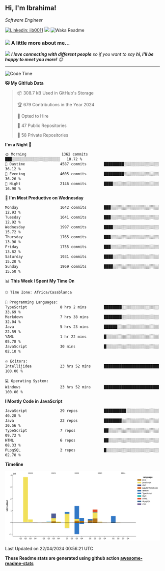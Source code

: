 <h2>Hi, I'm Ibrahima! </h2>
<p><em>Software Engineer 
</em></p>


[![Linkedin: iib0011](https://img.shields.io/badge/-iib0011-blue?style=flat-square&logo=Linkedin&logoColor=white&link=https://www.linkedin.com/in/iib0011/)](https://www.linkedin.com/in/iib0011/)
![](https://visitor-badge.glitch.me/badge?page_id=iib0011)
![Waka Readme](https://github.com/iib0011/iib0011/workflows/Waka%20Readme/badge.svg)


### <img src="https://media.giphy.com/media/VgCDAzcKvsR6OM0uWg/giphy.gif" width="50"> A little more about me...  


<img src="https://media.giphy.com/media/LnQjpWaON8nhr21vNW/giphy.gif" width="60"> <em><b>I love connecting with different people</b> so if you want to say <b>hi, I'll be happy to meet you more!</b> 😊</em>

---
<!--START_SECTION:waka-->
![Code Time](http://img.shields.io/badge/Code%20Time-3%2C278%20hrs%2023%20mins-blue)

**🐱 My GitHub Data** 

> 📦 308.7 kB Used in GitHub's Storage 
 > 
> 🏆 679 Contributions in the Year 2024
 > 
> 💼 Opted to Hire
 > 
> 📜 47 Public Repositories 
 > 
> 🔑 58 Private Repositories 
 > 
**I'm a Night 🦉** 

```text
🌞 Morning                1362 commits        ███░░░░░░░░░░░░░░░░░░░░░░   10.72 % 
🌆 Daytime                4587 commits        █████████░░░░░░░░░░░░░░░░   36.12 % 
🌃 Evening                4605 commits        █████████░░░░░░░░░░░░░░░░   36.26 % 
🌙 Night                  2146 commits        ████░░░░░░░░░░░░░░░░░░░░░   16.90 % 
```
📅 **I'm Most Productive on Wednesday** 

```text
Monday                   1642 commits        ███░░░░░░░░░░░░░░░░░░░░░░   12.93 % 
Tuesday                  1641 commits        ███░░░░░░░░░░░░░░░░░░░░░░   12.92 % 
Wednesday                1997 commits        ████░░░░░░░░░░░░░░░░░░░░░   15.72 % 
Thursday                 1765 commits        ███░░░░░░░░░░░░░░░░░░░░░░   13.90 % 
Friday                   1755 commits        ███░░░░░░░░░░░░░░░░░░░░░░   13.82 % 
Saturday                 1931 commits        ████░░░░░░░░░░░░░░░░░░░░░   15.20 % 
Sunday                   1969 commits        ████░░░░░░░░░░░░░░░░░░░░░   15.50 % 
```


📊 **This Week I Spent My Time On** 

```text
🕑︎ Time Zone: Africa/Casablanca

💬 Programming Languages: 
TypeScript               8 hrs 2 mins        ████████░░░░░░░░░░░░░░░░░   33.69 % 
Markdown                 7 hrs 38 mins       ████████░░░░░░░░░░░░░░░░░   32.04 % 
Java                     5 hrs 23 mins       ██████░░░░░░░░░░░░░░░░░░░   22.59 % 
YAML                     1 hr 22 mins        █░░░░░░░░░░░░░░░░░░░░░░░░   05.78 % 
JavaScript               30 mins             █░░░░░░░░░░░░░░░░░░░░░░░░   02.10 % 

🔥 Editors: 
Intellijidea             23 hrs 52 mins      █████████████████████████   100.00 % 

💻 Operating System: 
Windows                  23 hrs 52 mins      █████████████████████████   100.00 % 
```

**I Mostly Code in JavaScript** 

```text
JavaScript               29 repos            ██████████░░░░░░░░░░░░░░░   40.28 % 
Java                     22 repos            ████████░░░░░░░░░░░░░░░░░   30.56 % 
TypeScript               7 repos             ██░░░░░░░░░░░░░░░░░░░░░░░   09.72 % 
HTML                     6 repos             ██░░░░░░░░░░░░░░░░░░░░░░░   08.33 % 
PLpgSQL                  2 repos             █░░░░░░░░░░░░░░░░░░░░░░░░   02.78 % 
```



**Timeline**

![Lines of Code chart](https://raw.githubusercontent.com/iib0011/iib0011/master/assets/bar_graph.png)


 Last Updated on 22/04/2024 00:56:21 UTC
<!--END_SECTION:waka-->

**These Readme stats are generated using github action [awesome-readme-stats](https://github.com/iib0011/waka-readme-stats)**
